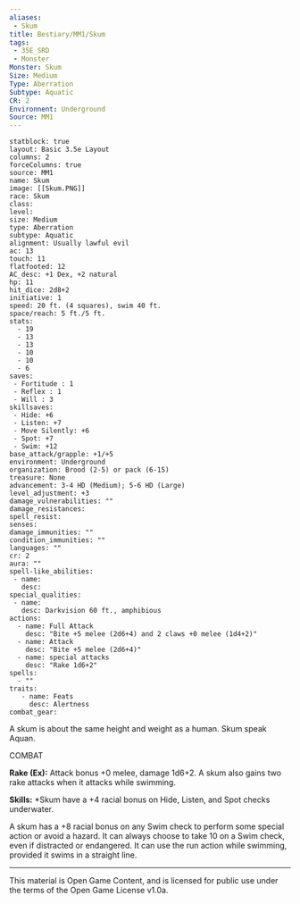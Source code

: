 ```yaml
---
aliases:
 - Skum
title: Bestiary/MM1/Skum
tags: 
 - 35E_SRD
 - Monster
Monster: Skum
Size: Medium
Type: Aberration
Subtype: Aquatic
CR: 2
Environnent: Underground
Source: MM1
---
```


```statblock
statblock: true
layout: Basic 3.5e Layout
columns: 2
forceColumns: true
source: MM1 
name: Skum
image: [[Skum.PNG]]
race: Skum
class: 
level: 
size: Medium
type: Aberration
subtype: Aquatic
alignment: Usually lawful evil
ac: 13
touch: 11
flatfooted: 12
AC_desc: +1 Dex, +2 natural
hp: 11
hit_dice: 2d8+2
initiative: 1
speed: 20 ft. (4 squares), swim 40 ft.
space/reach: 5 ft./5 ft.
stats:
  - 19
  - 13
  - 13
  - 10
  - 10
  - 6
saves:
 - Fortitude : 1
 - Reflex : 1
 - Will : 3
skillsaves:
 - Hide: +6
 - Listen: +7
 - Move Silently: +6
 - Spot: +7
 - Swim: +12
base_attack/grapple: +1/+5
environment: Underground
organization: Brood (2-5) or pack (6-15)
treasure: None
advancement: 3-4 HD (Medium); 5-6 HD (Large)
level_adjustment: +3
damage_vulnerabilities: ""
damage_resistances: 
spell_resist: 
senses: 
damage_immunities: ""
condition_immunities: ""
languages: ""
cr: 2
aura: ""
spell-like_abilities:
 - name: 
   desc: 
special_qualities:
 - name:
   desc: Darkvision 60 ft., amphibious
actions:
  - name: Full Attack
    desc: "Bite +5 melee (2d6+4) and 2 claws +0 melee (1d4+2)"
  - name: Attack
    desc: "Bite +5 melee (2d6+4)"
  - name: special attacks
    desc: "Rake 1d6+2"
spells:
  - ""
traits:
   - name: Feats
     desc: Alertness
combat_gear:  
```


A skum is about the same height and weight as a human. Skum speak Aquan.

COMBAT


**Rake (Ex):** Attack bonus +0 melee, damage 1d6+2. A skum also gains two rake attacks when it attacks while swimming.


**Skills:** *Skum have a +4 racial bonus on Hide, Listen, and Spot checks underwater.

A skum has a +8 racial bonus on any Swim check to perform some special action or avoid a hazard. It can always choose to take 10 on a Swim check, even if distracted or endangered. It can use the run action while swimming, provided it swims in a straight line.

---

This material is Open Game Content, and is licensed for public use under the terms of the Open Game License v1.0a.
